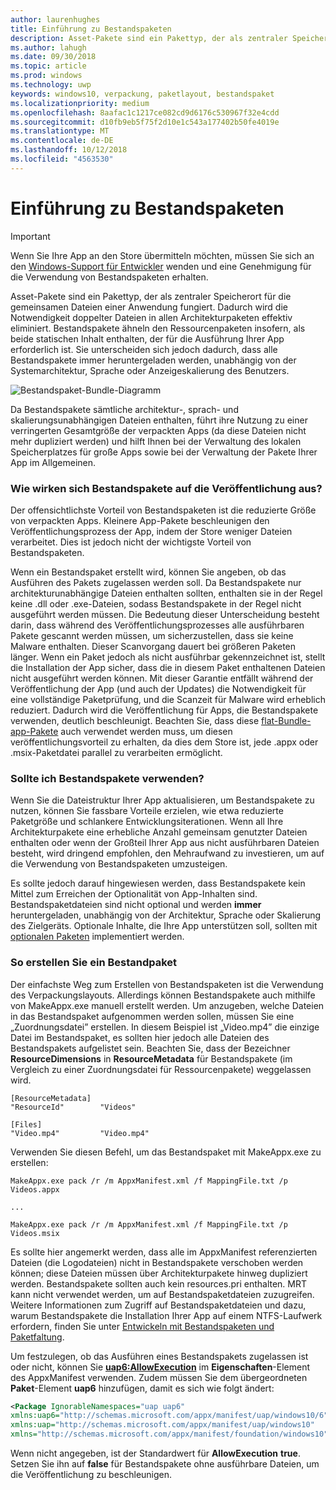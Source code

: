```yaml
---
author: laurenhughes
title: Einführung zu Bestandspaketen
description: Asset-Pakete sind ein Pakettyp, der als zentraler Speicherort für die gemeinsamen Dateien einer Anwendung fungiert. Dadurch wird die Notwendigkeit doppelter Dateien in allen Architekturpaketen effektiv eliminiert.
ms.author: lahugh
ms.date: 09/30/2018
ms.topic: article
ms.prod: windows
ms.technology: uwp
keywords: windows10, verpackung, paketlayout, bestandspaket
ms.localizationpriority: medium
ms.openlocfilehash: 8aafac1c1217ce082cd9d6176c530967f32e4cdd
ms.sourcegitcommit: d10fb9eb5f75f2d10e1c543a177402b50fe4019e
ms.translationtype: MT
ms.contentlocale: de-DE
ms.lasthandoff: 10/12/2018
ms.locfileid: "4563530"
---
```

# <a name="introduction-to-asset-packages"></a>Einführung zu Bestandspaketen

> [!IMPORTANT]
> Wenn Sie Ihre App an den Store übermitteln möchten, müssen Sie sich an den [Windows-Support für Entwickler](https://developer.microsoft.com/windows/support) wenden und eine Genehmigung für die Verwendung von Bestandspaketen erhalten.

Asset-Pakete sind ein Pakettyp, der als zentraler Speicherort für die gemeinsamen Dateien einer Anwendung fungiert. Dadurch wird die Notwendigkeit doppelter Dateien in allen Architekturpaketen effektiv eliminiert. Bestandspakete ähneln den Ressourcenpaketen insofern, als beide statischen Inhalt enthalten, der für die Ausführung Ihrer App erforderlich ist. Sie unterscheiden sich jedoch dadurch, dass alle Bestandspakete immer heruntergeladen werden, unabhängig von der Systemarchitektur, Sprache oder Anzeigeskalierung des Benutzers.

![Bestandspaket-Bundle-Diagramm](images/primary-bundle.png)

Da Bestandspakete sämtliche architektur-, sprach- und skalierungsunabhängigen Dateien enthalten, führt ihre Nutzung zu einer verringerten Gesamtgröße der verpackten Apps (da diese Dateien nicht mehr dupliziert werden) und hilft Ihnen bei der Verwaltung des lokalen Speicherplatzes für große Apps sowie bei der Verwaltung der Pakete Ihrer App im Allgemeinen. 

### <a name="how-do-asset-packages-affect-publishing"></a>Wie wirken sich Bestandspakete auf die Veröffentlichung aus?
Der offensichtlichste Vorteil von Bestandspaketen ist die reduzierte Größe von verpackten Apps. Kleinere App-Pakete beschleunigen den Veröffentlichungsprozess der App, indem der Store weniger Dateien verarbeitet. Dies ist jedoch nicht der wichtigste Vorteil von Bestandspaketen.

Wenn ein Bestandspaket erstellt wird, können Sie angeben, ob das Ausführen des Pakets zugelassen werden soll. Da Bestandspakete nur architekturunabhängige Dateien enthalten sollten, enthalten sie in der Regel keine .dll oder .exe-Dateien, sodass Bestandspakete in der Regel nicht ausgeführt werden müssen. Die Bedeutung dieser Unterscheidung besteht darin, dass während des Veröffentlichungsprozesses alle ausführbaren Pakete gescannt werden müssen, um sicherzustellen, dass sie keine Malware enthalten. Dieser Scanvorgang dauert bei größeren Paketen länger. Wenn ein Paket jedoch als nicht ausführbar gekennzeichnet ist, stellt die Installation der App sicher, dass die in diesem Paket enthaltenen Dateien nicht ausgeführt werden können. Mit dieser Garantie entfällt während der Veröffentlichung der App (und auch der Updates) die Notwendigkeit für eine vollständige Paketprüfung, und die Scanzeit für Malware wird erheblich reduziert. Dadurch wird die Veröffentlichung für Apps, die Bestandspakete verwenden, deutlich beschleunigt. Beachten Sie, dass diese [flat-Bundle-app-Pakete](flat-bundles.md) auch verwendet werden muss, um diesen veröffentlichungsvorteil zu erhalten, da dies dem Store ist, jede .appx oder .msix-Paketdatei parallel zu verarbeiten ermöglicht. 


### <a name="should-i-use-asset-packages"></a>Sollte ich Bestandspakete verwenden?
Wenn Sie die Dateistruktur Ihrer App aktualisieren, um Bestandspakete zu nutzen, können Sie fassbare Vorteile erzielen, wie etwa reduzierte Paketgröße und schlankere Entwicklungsiterationen. Wenn all Ihre Architekturpakete eine erhebliche Anzahl gemeinsam genutzter Dateien enthalten oder wenn der Großteil Ihrer App aus nicht ausführbaren Dateien besteht, wird dringend empfohlen, den Mehraufwand zu investieren, um auf die Verwendung von Bestandspaketen umzusteigen.

Es sollte jedoch darauf hingewiesen werden, dass Bestandspakete kein Mittel zum Erreichen der Optionalität von App-Inhalten sind. Bestandspaketdateien sind nicht optional und werden **immer** heruntergeladen, unabhängig von der Architektur, Sprache oder Skalierung des Zielgeräts. Optionale Inhalte, die Ihre App unterstützen soll, sollten mit [optionalen Paketen](optional-packages.md) implementiert werden. 


### <a name="how-to-create-an-asset-package"></a>So erstellen Sie ein Bestandpaket
Der einfachste Weg zum Erstellen von Bestandspaketen ist die Verwendung des Verpackungslayouts. Allerdings können Bestandspakete auch mithilfe von MakeAppx.exe manuell erstellt werden. Um anzugeben, welche Dateien in das Bestandspaket aufgenommen werden sollen, müssen Sie eine „Zuordnungsdatei” erstellen. In diesem Beispiel ist „Video.mp4” die einzige Datei im Bestandspaket, es sollten hier jedoch alle Dateien des Bestandspakets aufgelistet sein. Beachten Sie, dass der Bezeichner **ResourceDimensions** in **ResourceMetadata** für Bestandspakete (im Vergleich zu einer Zuordnungsdatei für Ressourcenpakete) weggelassen wird.

```example 
[ResourceMetadata]
"ResourceId"        "Videos"

[Files]
"Video.mp4"         "Video.mp4"
```

Verwenden Sie diesen Befehl, um das Bestandspaket mit MakeAppx.exe zu erstellen: 

```syntax 
MakeAppx.exe pack /r /m AppxManifest.xml /f MappingFile.txt /p Videos.appx

...

MakeAppx.exe pack /r /m AppxManifest.xml /f MappingFile.txt /p Videos.msix

```
Es sollte hier angemerkt werden, dass alle im AppxManifest referenzierten Dateien (die Logodateien) nicht in Bestandspakete verschoben werden können; diese Dateien müssen über Architekturpakete hinweg dupliziert werden. Bestandspakete sollten auch kein resources.pri enthalten. MRT kann nicht verwendet werden, um auf Bestandspaketdateien zuzugreifen. Weitere Informationen zum Zugriff auf Bestandspaketdateien und dazu, warum Bestandspakete die Installation Ihrer App auf einem NTFS-Laufwerk erfordern, finden Sie unter [Entwickeln mit Bestandspaketen und Paketfaltung](Package-Folding.md).

Um festzulegen, ob das Ausführen eines Bestandspakets zugelassen ist oder nicht, können Sie **[uap6:AllowExecution](https://docs.microsoft.com/uwp/schemas/appxpackage/uapmanifestschema/element-uap6-allowexecution)** im **Eigenschaften**-Element des AppxManifest verwenden. Zudem müssen Sie dem übergeordneten **Paket**-Element **uap6** hinzufügen, damit es sich wie folgt ändert: 

```XML
<Package IgnorableNamespaces="uap uap6" 
xmlns:uap6="http://schemas.microsoft.com/appx/manifest/uap/windows10/6" 
xmlns:uap="http://schemas.microsoft.com/appx/manifest/uap/windows10" 
xmlns="http://schemas.microsoft.com/appx/manifest/foundation/windows10">
```

 Wenn nicht angegeben, ist der Standardwert für **AllowExecution** **true**. Setzen Sie ihn auf **false** für Bestandspakete ohne ausführbare Dateien, um die Veröffentlichung zu beschleunigen.  



